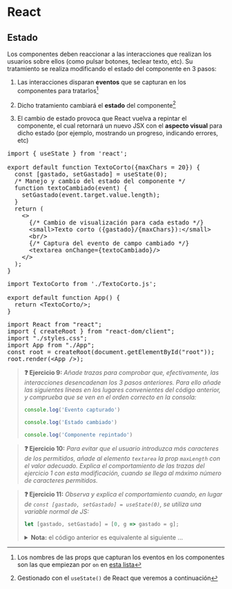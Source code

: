 # React
## Estado

Los componentes deben reaccionar a las interacciones que realizan los usuarios sobre ellos (como pulsar botones, teclear texto, etc). Su tratamiento se realiza modificando el estado del componente en 3 pasos:

1. Las interacciones disparan **eventos** que se capturan en los componentes para tratarlos[^1]

1. Dicho tratamiento cambiará el **estado** del componente[^2]

1. El cambio de estado provoca que React vuelva a repintar el componente, el cual retornará un nuevo JSX con el **aspecto visual** para dicho estado (por ejemplo, mostrando un progreso, indicando errores, etc)

<div class="sandpack" data-height="400px" data-width="65"><pre data-file="TextoCorto.js" data-active="true">
import { useState } from 'react';
&nbsp;
export default function TextoCorto({maxChars = 20}) {
  const [gastado, setGastado] = useState(0);
  /* Manejo y cambio del estado del componente */
  function textoCambiado(event) {
    setGastado(event.target.value.length);
  }
  return (
    &lt;>
      {/* Cambio de visualización para cada estado */}
      &lt;small>Texto corto ({gastado}/{maxChars}):&lt;/small>
      &lt;br/>
      {/* Captura del evento de campo cambiado */}
      &lt;textarea onChange={textoCambiado}/>
    &lt;/>
  );
}
</pre><pre data-file="App.js">
import TextoCorto from './TextoCorto.js';
&nbsp;
export default function App() {
  return &lt;TextoCorto/>;
}
</pre><pre data-file="index.js" data-hidden="true">
import React from "react";
import { createRoot } from "react-dom/client";
import "./styles.css";
import App from "./App";
const root = createRoot(document.getElementById("root"));
root.render(&lt;App />);
</pre></div>

> **❓ Ejercicio 9:** _Añade trazas para comprobar que, efectivamente, las interacciones desencadenan los 3 pasos anteriores. Para ello añade las siguientes líneas en los lugares convenientes del código anterior, y comprueba que se ven en el orden correcto en la consola:_
> ```js
> console.log('Evento capturado')
> ```
> ```js
> console.log('Estado cambiado')
> ```
> ```js
> console.log('Componente repintado')
> ```

> **❓ Ejercicio 10:** _Para evitar que el usuario introduzca más caracteres de los permitidos, añade al elemento `textarea` la prop `maxLength` con el valor adecuado. Explica el comportamiento de las trazas del ejercicio 1 con esta modificación, cuando se llega al máximo número de caracteres permitidos._

> **❓ Ejercicio 11:** _Observa y explica el comportamiento cuando, en lugar de `const [gastado, setGastado] = useState(0)`, se utiliza una variable normal de JS:_
> ```js
> let [gastado, setGastado] = [0, g => gastado = g];
> ```
> <details><summary><strong>Nota:</strong> el código anterior es equivalente al siguiente ...</summary>
> <pre><code class="language-js hljs javascript">let gastado = 0;
> function setGastado(g) { gastado = g; }
> </pre></code>
> </details>

[^1]: Los nombres de las props que capturan los eventos en los componentes son las que empiezan por `on` en [esta lista](https://react.dev/reference/react-dom/components/common#common)

[^2]: Gestionado con el `useState()` de React que veremos a continuación